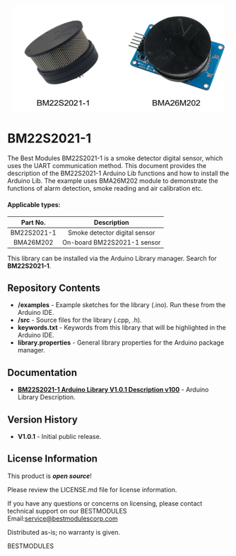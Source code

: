 <div align=center>
<img src="https://github.com/BestModules-Libraries/img/blob/main/BM22S2021-1_BMA26M202_V1.0.png" width="480" height="240"> 
</div> 

BM22S2021-1
===========================================================

The Best Modules BM22S2021-1 is a smoke detector digital sensor, which uses the UART communication method. This document provides the description of the BM22S2021-1 Arduino Lib functions and how to install the Arduino Lib. The example uses BMA26M202 module to demonstrate the functions of alarm detection, smoke reading and air calibration etc.

#### Applicable types:
<div align=center>

|Part No.   |Description                   |
|:---------:|:----------------------------:|
|BM22S2021-1|Smoke detector digital sensor|
|BMA26M202  | On-board BM22S2021-1 sensor |

</div> 

This library can be installed via the Arduino Library manager. Search for **BM22S2021-1**. 

Repository Contents
-------------------

* **/examples** - Example sketches for the library (.ino). Run these from the Arduino IDE. 
* **/src** - Source files for the library (.cpp, .h).
* **keywords.txt** - Keywords from this library that will be highlighted in the Arduino IDE. 
* **library.properties** - General library properties for the Arduino package manager. 

Documentation 
-------------------

* **[BM22S2021-1 Arduino Library V1.0.1 Description v100]( https://www.bestmodulescorp.com/bm22s2021-1.html#tab-product2 )** - Arduino Library Description.

Version History  
-------------------

* **V1.0.1** - Initial public release.

License Information
-------------------

This product is _**open source**_! 

Please review the LICENSE.md file for license information. 

If you have any questions or concerns on licensing, please contact technical support on our BESTMODULES Email:service@bestmodulescorp.com

Distributed as-is; no warranty is given.

BESTMODULES
